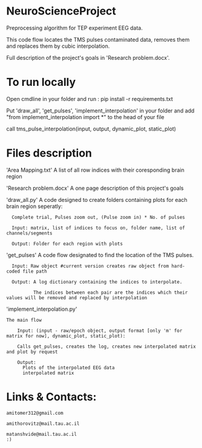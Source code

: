 # NeuroScienceProject
  Preprocessing algorithm for TEP experiment EEG data.
  
  This code flow locates the TMS pulses contaminated data, removes them and replaces them by cubic interpolation.
  
  Full description of the project's goals in 'Research problem.docx'.

# To run locally
  Open cmdline in your folder and run : pip install -r requirements.txt
  
  Put 'draw_all', 'get_pulses', 'implement_interpolation' in your folder and add "from implement_interpolation import *" to the head of your file
  
  call tms_pulse_interpolation(input, output, dynamic_plot, static_plot)

# Files description
  'Area Mapping.txt'
      A list of all row indices with their coresponding brain region
      
  'Research problem.docx'
      A one page description of this project's goals
      
  'draw_all.py'
      A code designed to create folders containing plots for each brain region seperatly:
      
      Complete trial, Pulses zoom out, (Pulse zoom in) * No. of pulses
      
      Input: matrix, list of indices to focus on, folder name, list of channels/segments
      
      Output: Folder for each region with plots
      
  'get_pulses'
      A code flow designated to find the location of the TMS pulses.
      
      Input: Raw object #current version creates raw object from hard-coded file path
      
      Output: A log dictionary containing the indices to interpolate.
      
              The indices between each pair are the indices which their values will be removed and replaced by interpolation
    
   'implement_interpolation.py'
   
    The main flow
    
        Input: (input - raw/epoch object, output format [only 'm' for matrix for now], dynamic_plot, static_plot):
        
        Calls get_pulses, creates the log, creates new interpolated matrix and plot by request
        
        Output:
          Plots of the interpolated EEG data
          interpolated matrix
          
 # Links & Contacts:
   
    amitomer312@gmail.com
    
    amithorovitz@mail.tau.ac.il
    
    matanshvide@mail.tau.ac.il
    :)
    
    

